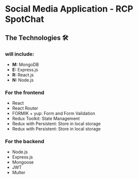 <h1>Social Media Application - RCP SpotChat</h1>
<h2>The Technologies 🛠️</h2>
<h3>will include:</h3>
<ul>
  <li><b>M:</b> MongoDB</li>
  <li><b>E:</b> Express.js</li>
  <li><b>R:</b> React.js</li>
  <li><b>N:</b> Node.js</li>
</ul>
<h3>For the frontend</h3>
<ul>
  <li>React</li>
  <li>React Router</li>
  <li>FORMIK + yup: Form and Form Validation</li>
  <li>Redux Toolkit: State Management</li>
  <li>Redux with Persistent: Store in local storage</li>
  <li>Redux with Persistent: Store in local storage</li>
</ul>
<h3>For the backend</h3>
<ul>
  <li>Node.js</li>
  <li>Express.js</li>
  <li>Mongoose</li>
  <li>JWT</li>
  <li>Multer</li>
</ul>
